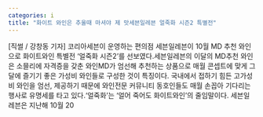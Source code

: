 ```yaml
---
categories: i
title: "화이트 와인은 추울때 마셔야 제 맛세븐일레븐 얼죽화 시즌2 특별전"
---
```

[직썰 / 강창동 기자] 코리아세븐이 운영하는 편의점 세븐일레븐이 10월 MD 추천 와인으로 화이트와인 특별전 ‘얼죽화 시즌2’를 선보였다.세븐일레븐의 이달의 MD추천 와인은 소믈리에 자격증을 갖춘 와인MD가 엄선해 추천하는 상품으로 매월 콘셉트에 맞게 그 달에 즐기기 좋은 가성비 와인들로 구성한 것이 특징이다. 국내에서 접하기 힘든 고가성비 와인을 엄선, 제공하기 때문에 와인전문 커뮤니티 동호인들도 매월 손꼽아 기다리는 행사로 유명세를 타고 있다.‘얼죽화’는 ‘얼어 죽어도 화이트와인’의 줄임말이다. 세븐일레븐은 지난해 10월 20